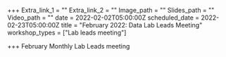 +++
Extra_link_1 = ""
Extra_link_2 = ""
Image_path = ""
Slides_path = ""
Video_path = ""
date = 2022-02-02T05:00:00Z
scheduled_date = 2022-02-23T05:00:00Z
title = "February 2022: Data Lab Leads Meeting"
workshop_types = ["Lab leads meeting"]

+++
February Monthly Lab Leads meeting